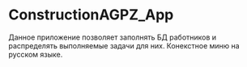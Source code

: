 # ConstructionAGPZ_App
Данное приложение позволяет заполнять БД работников и распределять выполняемые задачи для них.
Конекстное миню на русском языке.
